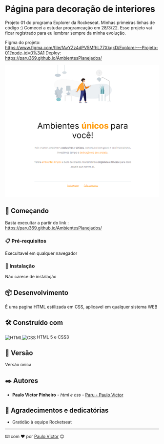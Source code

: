 

# Página para decoração de interiores

Projeto 01 do programa Explorer da Rockeseat. Minhas primeiras linhas de código :)
Comecei a estudar programcação em 28/3/22. Esse projeto vai ficar registrado para eu lembrar sempre da minha evolução.

Figma do projeto: https://www.figma.com/file/fAvYZz4dPV5MfhL77XkqkD/Explorer---Projeto-01?node-id=0%3A1
Deploy: https://paru369.github.io/AmbientesPlanejados/

<img src="./Screenshot.png"> 


## 🚀 Começando

Basta execultar a partir do link : https://paru369.github.io/AmbientesPlanejados/

### 📋 Pré-requisitos

Execultavel em qualquer navegador

### 🔧 Instalação

Não carece de instalação

## 📦 Desenvolvimento

É uma pagina HTML estilizada em CSS, aplicavel em qualquer sistema WEB

## 🛠️ Construído com

<img align="center" alt="HTML" height="30" width="40" src="https://cdn.worldvectorlogo.com/logos/html-1.svg"><img align="center" alt="CSS" height="30" width="40" src="https://cdn.worldvectorlogo.com/logos/css-3.svg">
HTML 5 e CSS3


## 📌 Versão

Versão única

## ✒️ Autores



* **Paulo Victor Pinheiro** - *html e css* - [Paru - Paulo Victor](https://www.linkedin.com/in/paulo-pinheiro-4a94b0150/)




## 🎁 Agradecimentos e dedicatórias

* Gratidão à equipe Rocketseat


---
⌨️ com ❤️ por [Paulo Victor](https://gist.github.com/Paru369) 😊
